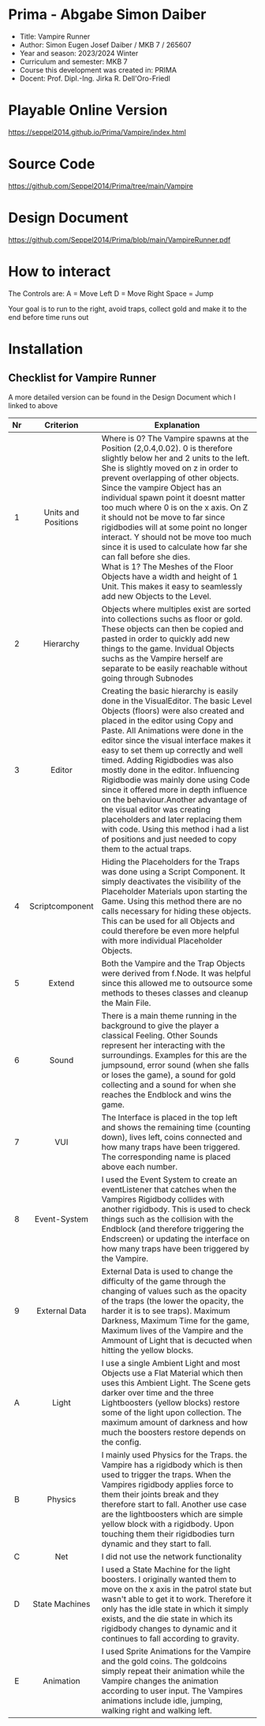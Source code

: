 # Prima - Abgabe Simon Daiber
  * Title: Vampire Runner
  * Author: Simon Eugen Josef Daiber / MKB 7 / 265607
  * Year and season: 2023/2024 Winter
  * Curriculum and semester: MKB 7
  * Course this development was created in: PRIMA 
  * Docent: Prof. Dipl.-Ing. Jirka R. Dell'Oro-Friedl

# Playable Online Version
https://seppel2014.github.io/Prima/Vampire/index.html

# Source Code
https://github.com/Seppel2014/Prima/tree/main/Vampire

# Design Document
https://github.com/Seppel2014/Prima/blob/main/VampireRunner.pdf

# How to interact
The Controls are:
A = Move Left
D = Move Right
Space = Jump

Your goal is to run to the right, avoid traps, collect gold and make it to the end before time runs out

# Installation

## Checklist for Vampire Runner
A more detailed version can be found in the Design Document which I linked to above

| Nr | Criterion | Explanation | 
| :---: | :---: | --- | 
| 1 | Units and Positions | Where is 0? The Vampire spawns at the Position (2,0.4,0.02). 0 is therefore slightly below her and 2 units to the left. She is slightly moved on z in order to prevent overlapping of other objects. Since the vampire Object has an individual spawn point it doesnt matter too much where 0 is on the x axis. On Z it should not be move to far since rigidbodies will at some point no longer interact. Y should not be move too much since it is used to calculate how far she can fall before she dies. <br> What is 1? The Meshes of the Floor Objects have a width and height of 1 Unit. This makes it easy to seamlessly add new Objects to the Level.|
| 2 | Hierarchy | Objects where multiples exist are sorted into collections suchs as floor or gold. These objects can then be copied and pasted in order to quickly add new things to the game. Invidual Objects suchs as the Vampire herself are separate to be easily reachable without going through Subnodes|
| 3 | Editor | Creating the basic hierarchy is easily done in the VisualEditor. The basic Level Objects (floors) were also created and placed in the editor using Copy and Paste. All Animations were done in the editor since the visual interface makes it easy to set them up correctly and well timed. Adding Rigidbodies was also mostly done in the editor. Influencing Rigidbodie was mainly done using Code since it offered more in depth influence on the behaviour.Another advantage of the visual editor was creating placeholders and later replacing them with code. Using this method i had a list of positions and just needed to copy them to the actual traps.|
| 4 | Scriptcomponent | Hiding the Placeholders for the Traps was done using a Script Component. It simply deactivates the visibility of the Placeholder Materials upon starting the Game. Using this method there are no calls necessary for hiding these objects. This can be used for all Objects and could therefore be even more helpful with more individual Placeholder Objects.|
| 5 | Extend | Both the Vampire and the Trap Objects were derived from f.Node. It was helpful since this allowed me to outsource some methods to theses classes and cleanup the Main File.|
| 6 | Sound | There is a main theme running in the background to give the player a classical Feeling. Other Sounds represent her interacting with the surroundings. Examples for this are the jumpsound, error sound (when she falls or loses the game), a sound for gold collecting and a sound for when she reaches the Endblock and wins the game. |
| 7 | VUI | The Interface is placed in the top left and shows the remaining time (counting down), lives left, coins connected and how many traps have been triggered. The corresponding name is placed above each number.|
| 8 | Event-System | I used the Event System to create an eventListener that catches when the Vampires Rigidbody collides with another rigidbody. This is used to check things such as the collision with the Endblock (and therefore triggering the Endscreen) or updating the interface on how many traps have been triggered by the Vampire. |
| 9 | External Data | External Data is used to change the difficulty of the game through the changing of values such as the opacity of the traps (the lower the opacity, the harder it is to see traps). Maximum Darkness, Maximum Time for the game, Maximum lives of the Vampire and the Ammount of Light that is decucted when hitting the yellow blocks.|
| A | Light |I use a single Ambient Light and most Objects use a Flat Material which then uses this Ambient Light. The Scene gets darker over time and the three Lightboosters (yellow blocks) restore some of the light upon collection. The maximum amount of darkness and how much the boosters restore depends on the config.  |
| B | Physics |I mainly used Physics for the Traps. the Vampire has a rigidbody which is then used to trigger the traps. When the Vampires rigidbody applies force to them their joints break and they therefore start to fall. Another use case are the lightboosters which are simple yellow block with a rigidbody. Upon touching them their rigidbodies turn dynamic and they start to fall. |
| C | Net |I did not use the network functionality |
| D | State Machines |I used a State Machine for the light boosters. I originally wanted them to move on the x axis in the patrol state but wasn't able to get it to work. Therefore it only has the idle state in which it simply exists, and the die state in which its rigidbody changes to dynamic and it continues to fall according to gravity. |
| E | Animation |I used Sprite Animations for the Vampire and the gold coins. The goldcoins simply repeat their animation while the Vampire changes the animation according to user input. The Vampires animations include idle, jumping, walking right and walking left. |
